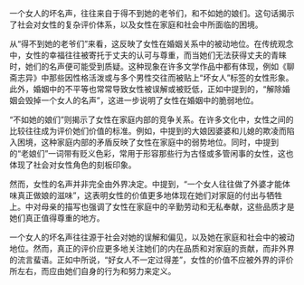 一个女人的坏名声，往往来自于得不到她的老爷们，和不如她的娘们。这句话揭示了社会对女性的复杂评价体系，以及女性在家庭和社会中所面临的困境。

从“得不到她的老爷们”来看，这反映了女性在婚姻关系中的被动地位。在传统观念中，女性的幸福往往被寄托于丈夫的认可与尊重，而当她们无法获得丈夫的青睐时，她们的名声便可能受到质疑。这种现象在许多文学作品中都有体现，例如《聊斋志异》中那些因性格活泼或与多个男性交往而被贴上“坏女人”标签的女性形象。此外，婚姻中的不平等也常常导致女性被误解或被贬低，正如中提到的，“解除婚姻会毁掉一个女人的名声”，这进一步说明了女性在婚姻中的脆弱地位。

“不如她的娘们”则揭示了女性在家庭内部的竞争关系。在许多文化中，女性之间的比较往往成为评价她们价值的标准。例如，中提到的大娘因婆婆和儿媳的欺凌而陷入困境，这种家庭内部的矛盾反映了女性在家庭中的弱势地位。同时，中提到的“老娘们”一词带有贬义色彩，常用于形容那些行为古怪或多管闲事的女性，这也体现了社会对女性角色的刻板印象。

然而，女性的名声并非完全由外界决定。中提到，“一个女人往往做了外婆才能体味真正做娘的滋味”，这表明女性的价值更多地体现在她们对家庭的付出与牺牲上。中对母亲的描写也强调了女性在家庭中的辛勤劳动和无私奉献，这些品质才是她们真正值得尊重的地方。

一个女人的坏名声往往源于社会对她的误解和偏见，以及她在家庭和社会中的被动地位。然而，真正的评价应更多地关注她们的内在品质和对家庭的贡献，而非外界的流言蜚语。正如中所说，“好女人不一定过得差”，女性的价值不应被外界的评价所左右，而应由她们自身的行为和努力来定义。
